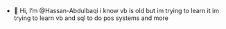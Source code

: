 - 👋 Hi, I’m @Hassan-Abdulbaqi
i know vb is old but im trying to learn it
im trying to learn vb and sql to do pos systems and more

<!---
Hassan-Abdulbaqi/Hassan-Abdulbaqi is a ✨ special ✨ repository because its `README.md` (this file) appears on your GitHub profile.
You can click the Preview link to take a look at your changes.
--->
